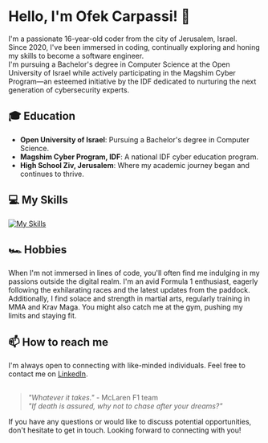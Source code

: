# Hello, I'm Ofek Carpassi! 👋

I'm a passionate 16-year-old coder from the city of Jerusalem, Israel. <br/>
Since 2020, I've been immersed in coding, continually exploring and honing my skills to become a software engineer. <br/>
I'm pursuing a Bachelor's degree in Computer Science at the Open University of Israel while actively participating in the Magshim Cyber Program—an esteemed initiative by the IDF dedicated to nurturing the next generation of cybersecurity experts.

## 🎓 Education
- **Open University of Israel**: Pursuing a Bachelor's degree in Computer Science.
- **Magshim Cyber Program, IDF**: A national IDF cyber education program.
- **High School Ziv, Jerusalem**: Where my academic journey began and continues to thrive.

## 💻 My Skills
[![My Skills](https://skillicons.dev/icons?i=c,cs,clion,html,css,js,java,eclipse,idea,discord,py,pycharm,django,flask,linux,visualstudio,vscode,webstorm,windows,git,github,ubuntu)](https://skillicons.dev)

## 🏎️ Hobbies
When I'm not immersed in lines of code, you'll often find me indulging in my passions outside the digital realm. I'm an avid Formula 1 enthusiast, eagerly following the exhilarating races and the latest updates from the paddock. Additionally, I find solace and strength in martial arts, regularly training in MMA and Krav Maga. You might also catch me at the gym, pushing my limits and staying fit.

## 📫 How to reach me
I'm always open to connecting with like-minded individuals. Feel free to contact me on [LinkedIn](https://www.linkedin.com/in/ofek-carpassi-13b324243/).

##
> _"Whatever it takes."_ - McLaren F1 team <br>
> _"If death is assured, why not to chase after your dreams?"_

If you have any questions or would like to discuss potential opportunities, don't hesitate to get in touch. Looking forward to connecting with you!
